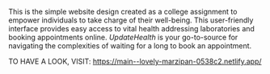 This is the simple website design created as a college assignment to empower individuals to take charge of their well-being. This user-friendly interface provides easy access to vital health addressing laboratories and booking appointments online. 
*UpdateHealth* is your go-to-source for navigating the complexities of waiting for a long to book an appointment.

TO HAVE A LOOK, VISIT:
https://main--lovely-marzipan-0538c2.netlify.app/
